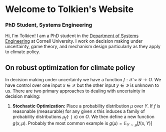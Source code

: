 <script src="https://cdn.jsdelivr.net/npm/mathjax@4/tex-mml-chtml.js" defer></script>
<script>
  MathJax = {
    tex: {
      inlineMath: [['$', '$']]
    }
  };
</script>
# Welcome to Tolkien's Website
### PhD Student, Systems Engineering
Hi, I'm Tolkien! 
I am a PhD student in the [Department of Systems Engineering](https://www.engineering.cornell.edu/sys/) at Cornell University. I work on decision making under uncertainty, game theory, and mechanism design particularly as they apply to climate policy. 

## On robust optimization for climate policy
In decision making under uncertainty we have a function $f:\mathcal{X} \times \mathcal{Y} \to O$. We have control over one input $x \in \mathcal{X}$ but the other input $y \in \mathcal{Y}$ is unknown to us. There are two primary approaches to dealing with uncertainty in decision making:
1. **Stochastic Optimization:** Place a probability distribution $\mu$ over $Y$. If $f$ is reasonable (measurable) for any given $x$ this induces a family of probability distributions $\mu_f( \cdot \mid x)$ on $O$. We then define a new function $g(x, \mu)$. Probably the most common example is $g(\mu) = \mathbb{E}_{Y \sim \mu}[f(x, Y)]$
